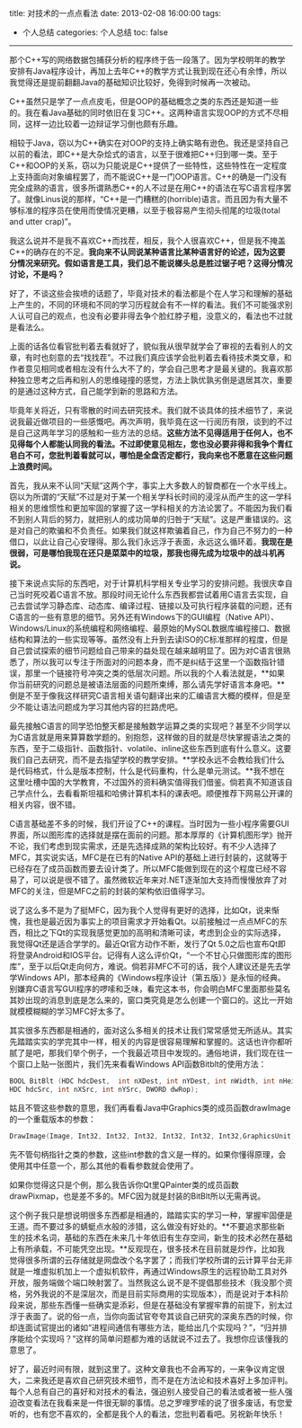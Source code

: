 title: 对技术的一点点看法
date: 2013-02-08 16:00:00
tags:
- 个人总结
categories: 个人总结
toc: false
---

那个C++写的网络数据包捕获分析的程序终于告一段落了。因为学校明年的教学安排有Java程序设计，再加上去年C++的教学方式让我到现在还心有余悸，所以我觉得还是提前翻翻Java的基础知识比较好，免得到时候再一次被动。

C++虽然只是学了一点点皮毛，但是OOP的基础概念之类的东西还是知道一些的。我在看Java基础的同时依旧在复习C++。这两种语言实现OOP的方式不尽相同，这样一边比较着一边辩证学习倒也颇有乐趣。

相较于Java，窃以为C++确实在对OOP的支持上确实略有逊色。我还是坚持自己以前的看法，即C++是大杂烩式的语言，以至于很难把C++归到哪一类。至于C++和OOP的关系，窃以为只能说是C++提供了一些特性，这些特性在一定程度上支持面向对象编程罢了，而不能说C++是一门OOP语言。C++的确是一门没有完全成熟的语言，很多所谓熟悉C++的人不过是在用C++的语法在写C语言程序罢了。就像Linus说的那样，“C++是一门糟糕的(horrible)语言。而且因为有大量不够标准的程序员在使用而使情况更糟，以至于极容易产生彻头彻尾的垃圾(total and utter crap)”。

我这么说并不是我不喜欢C++而找茬，相反，我个人很喜欢C++，但是我不掩盖C++的确存在的不足。**我向来不认同说某种语言比某种语言好的论述，因为这要分情况来研究。假如语言是工具，我们总不能说榔头总是胜过锯子吧？这得分情况讨论，不是吗？**

好了，不谈这些会挨喷的话题了，毕竟对技术的看法都是个在人学习和理解的基础上产生的，不同的环境和不同的学习历程就会有不一样的看法。我们不可能强求别人认可自己的观点，也没有必要非得去争个脸红脖子粗，没意义的，看法也不过就是看法么。

上面的话各位看官批判着去看就好了，貌似我从很早就学会了审视的去看别人的文章，有时也刻意的去“找找茬”。不过我们真应该学会批判着去看待技术类文章，和作者意见相同或者相左没有什么大不了的，学会自己思考才是最关键的。我喜欢那种独立思考之后再和别人的思维碰撞的感觉，方法上孰优孰劣倒是退居其次，重要的是通过这种方式，自己能学到新的思路和方法。

毕竟年关将近，只有零散的时间去研究技术。我们就不谈具体的技术细节了，来说说我最近做项目的一些感慨吧。再次声明，我毕竟在这一行阅历有限，谈到的不过是自己这两年学习的感触和一些方法的总结。**这些方法不见得适用于任何人，也不见得每个人都能认同我的看法。不过即使意见相左，您也没必要非得和我争个青红皂白不可，您批判着看就可以，哪怕是全盘否定都行，我向来也不愿意在这些问题上浪费时间。**

<!-- more -->

首先，我从来不认同“天赋”这两个字，事实上大多数人的智商都在一个水平线上。窃以为所谓的“天赋”不过是对于某一个相关学科长时间的浸淫从而产生的这一学科相关的思维惯性和更加牢固的掌握了这一学科相关的方法论罢了。不能因为我们看不到别人背后的努力，就把别人的成功简单的归咎于“天赋”。这是严重错误的。这是对自己的欺骗和不负责任。如果我们就这样欺骗着自己，作为自己不努力的一种借口，以此让自己心安理得。那么我们永远浮于表面，永远这么循环着。**我现在是很弱，可是哪怕我现在还只是菜菜中的垃圾，那我也得先成为垃圾中的战斗机再说。**

接下来说点实际的东西吧，对于计算机科学相关专业学习的安排问题。我很庆幸自己当时死咬着C语言不放。那段时间无论什么东西我都尝试着用C语言去实现，自己去尝试学习静态库、动态库、编译过程、链接以及可执行程序装载的问题，还有C语言的一些有意思的细节。另外还有Windows下的GUI编程（Native API）、Windows/Linux的系统编程和网络编程、最原始的MySQL数据库编程接口、数据结构和算法的一些实现等等。虽然没有上升到去读ISO的C标准那样的程度，但是自己尝试探索的细节问题给自己带来的益处现在越来越明显了。因为对C语言很熟悉了，所以我可以专注于所面对的问题本身，而不是纠结于这里一个函数指针错误，那里一个链接符号冲突之类的低层次问题。所以我的个人看法就是，**如果你当前研究的问题总是被语法层面的问题所束缚，那么请先学好语言本身吧。**倒是不至于像我这样研究C语言相关语句翻译出来的汇编语言大概的模样，但是至少不能让语法问题成为学习其他内容的拦路虎吧。

最先接触C语言的同学恐怕整天都是接触数学运算之类的实现吧？甚至不少同学以为C语言就是用来算算数学题的。别抱怨，这样做的目的就是尽快掌握语法之类的东西，至于二级指针、函数指针、volatile、inline这些东西到底有什么意义。这要我们自己去研究，而不是去指望学校的教学安排。**学校永远不会教给我们什么是代码格式，什么是版本控制，什么是代码重构，什么是单元测试。**我不想在这里吐槽中国的大学教育，不过国外的资料确实值得我们借鉴。倘若真不知道该自己学点什么，去看看斯坦福和哈佛计算机本科的课表吧。顺便推荐下网易公开课的相关内容，很不错。

C语言基础差不多的时候，我们开设了C++的课程。当时因为一些小程序需要GUI界面，所以图形库的选择就是摆在面前的问题。那本厚厚的《计算机图形学》抛开不论，我们考虑到现实需求，还是先选择成熟的架构比较好。有不少人选择了MFC，其实说实话，MFC是在已有的Native API的基础上进行封装的，这就等于已经存在了成员函数而要去设计类了。所以MFC能做到现在的这个程度已经不容易了，可以说是很不错了。虽然微软近年来对.NET逐渐加大支持而慢慢放弃了对MFC的关注，但是MFC之前的封装的架构依旧值得学习。

说了这么多不是为了挺MFC，因为我个人觉得有更好的选择，比如Qt，说来惭愧，我也是最近因为事实上的项目需求才开始看Qt。以前接触过一点点MFC的东西，相比之下Qt的实现我感觉更加的高明和清晰可读，考虑到企业的实际选择，我觉得Qt还是适合学学的。最近Qt官方动作不断，发行了Qt 5.0之后也宣布Qt即将登录Android和IOS平台。记得有人这么评价Qt，“一个不甘心只做图形库的图形库”，至于以后Qt走向何方，难说。倘若非MFC不可的话，我个人建议还是先去学学Windows API，那本经典的《Windows程序设计（第五版）》是永恒的经典。别嫌弃C语言写GUI程序的啰嗦和乏味，看完这本书，你会明白MFC里面那些莫名其妙出现的消息到底是怎么来的，窗口类究竟是怎么创建一个窗口的。这比一开始就模模糊糊的学习MFC好太多了。

其实很多东西都是相通的，面对这么多相关的技术让我们常常感觉无所适从。其实先踏踏实实的学完其中一样，相关的内容是很容易理解和掌握的。这话也许你都听腻了是吧，那我们举个例子，一个我最近项目中发现的。通俗地讲，我们现在往一个窗口上贴一张图片，我们先来看看Windows API函数Bitblt的使用方法：

```c
BOOL BitBlt (HDC hdcDest,  int nXDest, int nYDest, int nWidth, int nHeight,
HDC hdcSrc, int nXSrc, int nYSrc, DWORD dwRop);
```

姑且不管这些参数的意思，我们再看看Java中Graphics类的成员函数drawImage的一个重载版本的参数：

```c
DrawImage(Image, Int32, Int32, Int32, Int32, Int32, Int32,GraphicsUnit)：
```

先不管句柄指针之类的参数，这些int参数的含义是一样的。如果你懂得原理，会使用其中任意一个，那么其他的看看参数就会使用了。

如果你觉得这只是个例，那么我告诉你Qt里QPainter类的成员函数drawPixmap，也是差不多的。MFC因为就是封装的BitBlt所以无需再说。

这个例子我只是想说明很多东西都是相通的，踏踏实实的学习一种，掌握牢固便是王道。而不要过多的蜻蜓点水般的涉猎，这么做没有好处的。**不要追求那些新生的技术名词，基础的东西在未来几十年依旧有生存空间，新生的技术必然在基础上有所承载，不可能凭空出现。**反观现在，很多技术在目前就是炒作，比如我觉得很多所谓的云存储就是网盘改个名字罢了；而我们学校所谓的云计算平台无非就是一堆虚拟机加上一个虚拟机软件，再通过Windows原生的远程协助工具对外开放，服务端做个端口映射罢了。当然我这么说不是不提倡那些技术（我没那个资格，另外我说的不是深层次，而是目前实际商用的实现版本），而是说对于本科阶段来说，那些东西懂一些确实是添彩，但是在基础没有掌握牢靠的前提下，别太过浮于表面了。说的俗一点，当你向面试官夸夸其谈自己研究的深奥东西的时候，你却连面试官提出的诸如“进程间通信有哪些方法，能给出几个实现吗？”，“归并排序能给个实现吗？”这样的简单问题都为难的话就说不过去了。我想你应该懂我的意思了。

好了，最近时间有限，就到这里了。这种文章我也不会再写的，一来争议肯定很大，二来我还是喜欢自己研究技术细节，而不是在方法论和技术喜好上多加评判。每个人总有自己的喜好和对技术的看法，强迫别人接受自己的看法或者被一些人强迫改变看法在我看来是一件很无聊的事情。总之罗哩罗嗦的说了很多废话，有您爱听的，也有您不喜欢的，全都是我个人的看法，您批判着看吧。另祝新年快乐！